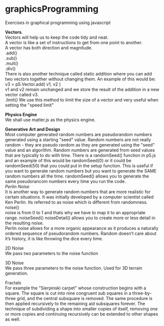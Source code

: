 # graphicsProgramming
Exercises in graphical programming using javascript

**Vectors**.     
Vectors will help us to keep the code tidy and neat.   
A vector is like a set of instructions to get from one point to another.   
A vector has both direction and magnitude.    
.add()      
.sub()   
.mult()   
.div()   
There is also another technique called static addition where you can add two vectors together without changing them. An example of this would be: v3 = p5.Vector.add( v1, v2 )     
v1 and v2 remain unchanged and we store the result of the addition in a new vector called v3.           
.limit() We use this method to limit the size of a vector and very useful when setting the "speed limit"


**Physics Engine**      
We shall use matter.js as the physics engine.   

**Generative Art and Design**      
Most computer generated random numbers are pseudorandom numbers generated using a starting "seed" value.
Random numbers are not really random - they are pseudo random as they are generated using the "seed" value and an algorithm. Random numbers are generated from seed values that are typically to do with time.
There is a randomSeed() function in p5.js and an example of this would be randomSeed(0) or it could be randomSeed(50) that you could put in the setup function. This is useful if you want to generate random numbers but you want to generate the SAME random numbers all the time. randomSeed() allows you to generate the same pseudorancom numbers every time you run the code.    
*Perlin Noise*       
It is another way to generate random numbers that are more realistic for certain situations. It was initially developed by a computer scientist called Ken Perlin.
Its referred to as noise which is different from randomness.       
noise()    
noise is from 0 to 1 and thats why we have to map it to an appropriate range.
noiseSeed()
noiseDetail() allows you to create more or less detail in the resulting noise.       
Perlin noise allows for a more organic appearance as it produces a naturally ordered sequence of pseudorandom numbers. Random doesn’t care about it’s history, it is like throwing the dice every time.

2D Noise     
We pass two parameters to the noise function

3D Noise      
We pass three parameters to the noise function. Used for 3D terrain generation.

Fractals     
For example the "Sierpinski carpet" whose construction begins with a square. The square is cut into nine congruent sub squares in a three-by-three grid, and the central subsquare is removed. The same procedure is then applied recursively to the remaining aid subsquares forever. The technique of subdividing a shape into smaller copies of itself, removing one or more copies and continuing recursively can be extended to other shapes as well. 




